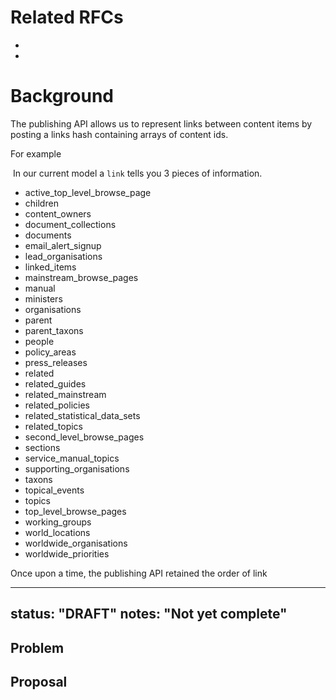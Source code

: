 # Related RFCs

- 
- 

# Background

The publishing API allows us to represent links between content items by posting a links hash containing arrays of content ids.

For example

&nbsp;In our current model a `link` tells you 3 pieces of information.

- active\_top\_level\_browse\_page
- children
- content\_owners
- document\_collections
- documents
- email\_alert\_signup
- lead\_organisations
- linked\_items
- mainstream\_browse\_pages
- manual
- ministers
- organisations
- parent
- parent\_taxons
- people
- policy\_areas
- press\_releases
- related
- related\_guides
- related\_mainstream
- related\_policies
- related\_statistical\_data\_sets
- related\_topics
- second\_level\_browse\_pages
- sections
- service\_manual\_topics
- supporting\_organisations
- taxons
- topical\_events
- topics
- top\_level\_browse\_pages
- working\_groups
- world\_locations
- worldwide\_organisations
- worldwide\_priorities

Once upon a time, the publishing API retained the order of link

---
status: "DRAFT"
notes: "Not yet complete"
---

## Problem

## Proposal

